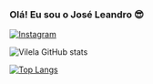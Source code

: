 

### Olá! Eu sou o José Leandro 😎

[![Instagram](https://img.shields.io/badge/Instagram-E4405F?style=for-the-badge&logo=instagram&logoColor=white)](https://www.instagram.com/joseleandrovilela/)

![Vilela GitHub stats](https://github-readme-stats.vercel.app/api?username=Vilelajlr&show_icons=true&theme=dracula)


[![Top Langs](https://github-readme-stats.vercel.app/api/top-langs/?username=Vilelajlr)](https://github.com/anuraghazra/github-readme-stats)
